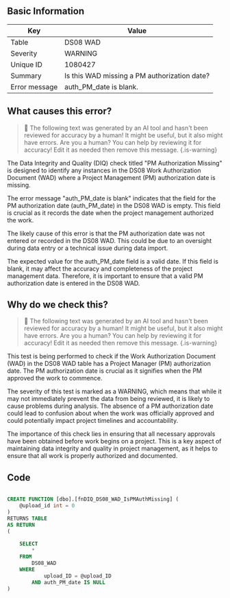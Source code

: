 ## Basic Information
| Key         | Value          |
|-------------|----------------|
| Table       | DS08 WAD |
| Severity    | WARNING |
| Unique ID   | 1080427   |
| Summary     | Is this WAD missing a PM authorization date? |
| Error message | auth_PM_date is blank. |

## What causes this error?

> :robot: The following text was generated by an AI tool and hasn't been reviewed for accuracy by a human! It might be useful, but it also might have errors. Are you a human? You can help by reviewing it for accuracy! Edit it as needed then remove this message.
{.is-warning}

The Data Integrity and Quality (DIQ) check titled "PM Authorization Missing" is designed to identify any instances in the DS08 Work Authorization Document (WAD) where a Project Management (PM) authorization date is missing. 

The error message "auth_PM_date is blank" indicates that the field for the PM authorization date (auth_PM_date) in the DS08 WAD is empty. This field is crucial as it records the date when the project management authorized the work. 

The likely cause of this error is that the PM authorization date was not entered or recorded in the DS08 WAD. This could be due to an oversight during data entry or a technical issue during data import. 

The expected value for the auth_PM_date field is a valid date. If this field is blank, it may affect the accuracy and completeness of the project management data. Therefore, it is important to ensure that a valid PM authorization date is entered in the DS08 WAD.
## Why do we check this?

> :robot: The following text was generated by an AI tool and hasn't been reviewed for accuracy by a human! It might be useful, but it also might have errors. Are you a human? You can help by reviewing it for accuracy! Edit it as needed then remove this message.
{.is-warning}

This test is being performed to check if the Work Authorization Document (WAD) in the DS08 WAD table has a Project Manager (PM) authorization date. The PM authorization date is crucial as it signifies when the PM approved the work to commence. 

The severity of this test is marked as a WARNING, which means that while it may not immediately prevent the data from being reviewed, it is likely to cause problems during analysis. The absence of a PM authorization date could lead to confusion about when the work was officially approved and could potentially impact project timelines and accountability.

The importance of this check lies in ensuring that all necessary approvals have been obtained before work begins on a project. This is a key aspect of maintaining data integrity and quality in project management, as it helps to ensure that all work is properly authorized and documented.
## Code

```sql

CREATE FUNCTION [dbo].[fnDIQ_DS08_WAD_IsPMAuthMissing] (
	@upload_id int = 0
)
RETURNS TABLE
AS RETURN
(
	
	SELECT 
		*
	FROM
		DS08_WAD
	WHERE
			upload_ID = @upload_ID
		AND auth_PM_date IS NULL
)
```
